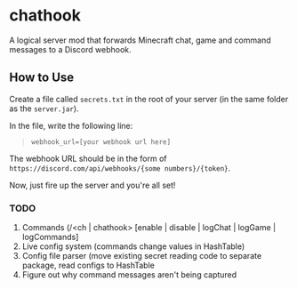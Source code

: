 # chathook

A logical server mod that forwards Minecraft chat, game and command messages to a Discord webhook.

## How to Use

Create a file called `secrets.txt` in the root of your server (in the same folder as the `server.jar`). 

In the file, write the following line:

> `webhook_url=[your webhook url here]`

The webhook URL should be in the form of `https://discord.com/api/webhooks/{some numbers}/{token}`.

Now, just fire up the server and you're all set!


### TODO

1. Commands (/<ch | chathook> [enable | disable | logChat | logGame | logCommands]
2. Live config system (commands change values in HashTable)
3. Config file parser (move existing secret reading code to separate package, read configs to HashTable
4. Figure out why command messages aren't being captured
